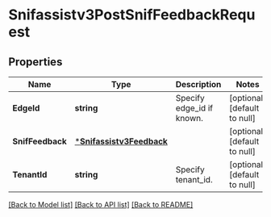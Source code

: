 # Snifassistv3PostSnifFeedbackRequest

## Properties
Name | Type | Description | Notes
------------ | ------------- | ------------- | -------------
**EdgeId** | **string** | Specify edge_id if known. | [optional] [default to null]
**SnifFeedback** | [***Snifassistv3Feedback**](snifassistv3Feedback.md) |  | [optional] [default to null]
**TenantId** | **string** | Specify tenant_id. | [optional] [default to null]

[[Back to Model list]](../README.md#documentation-for-models) [[Back to API list]](../README.md#documentation-for-api-endpoints) [[Back to README]](../README.md)

